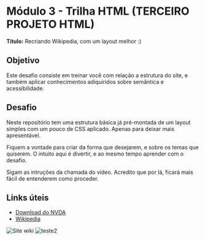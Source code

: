 # Módulo 3 - Trilha HTML (TERCEIRO PROJETO HTML)

**Título:** Recriando Wikipedia, com um layout melhor :)

## Objetivo
Este desafio consiste em treinar você com relação a estrutura do site, e também aplicar conhecimentos adiquiridos sobre semântica e acessibilidade.

## Desafio
Neste repositório tem uma estrutura básica já pré-montada de um layout simples com um pouco de CSS aplicado. Apenas para deixar mais apresentável.

Fiquem a vontade para criar da forma que desejarem, e sobre os temas que quiserem. O intuito aqui é divertir, e ao mesmo tempo aprender com o desafio.

Sigam as intruções da chamada do vídeo. Acredito que por lá, ficará mais fácil de entenderem como proceder.

## Links úteis
- [Download do NVDA](https://www.nvaccess.org/download/)
- [Wikipedia](https://pt.wikipedia.org/)

![Site wiki](https://github.com/user-attachments/assets/3764cd7e-7e82-4b64-9abe-95a53b2a4b77)
![teste2](https://github.com/user-attachments/assets/f57122fd-cc3d-4963-bdda-b48edd53d75c)


